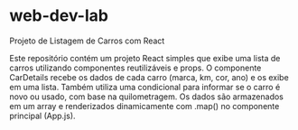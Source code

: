 # web-dev-lab
Projeto de Listagem de Carros com React

Este repositório contém um projeto React simples que exibe uma lista de carros utilizando componentes reutilizáveis e props. O componente CarDetails recebe os dados de cada carro (marca, km, cor, ano) e os exibe em uma lista. Também utiliza uma condicional para informar se o carro é novo ou usado, com base na quilometragem. Os dados são armazenados em um array e renderizados dinamicamente com .map() no componente principal (App.js).
